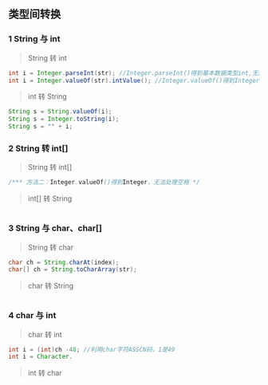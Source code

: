 ## 类型间转换

### 1 String 与 int

> String 转 int

``` java
int i = Integer.parseInt(str); //Integer.parseInt()得到基本数据类型int,无法处理非数值
int i = Integer.valueOf(str).intValue(); //Integer.valueOf()得到Integer,无法处理非数值
```

> int 转 String

``` java
String s = String.valueOf(i);
String s = Integer.toString(i);
String s = "" + i;
```



### 2 String 转 int[]

> String 转 int[]

``` java
/*** 方法二：Integer.valueOf()得到Integer，无法处理空格 */

```

> int[] 转 String

``` java
```



### 3 String 与 char、char[]

> String 转 char

``` java
char ch = String.charAt(index);
char[] ch = String.toCharArray(str);
```

> char 转 String

``` java

```



### 4 char 与 int

> char 转 int

``` java
int i = (int)ch -48; //利用char字符ASSCN码，1是49
int i = Character.
```

> int 转 char

``` java
```



